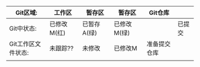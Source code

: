 

| Git区域:           | 工作区      | 暂存区      | 暂存区      | Git仓库      |        |
| ------------------ | ----------- | ----------- | ----------- | ------------ | ------ |
| Git中状态:         | 已修改M(红) | 已暂存A(绿) | 已修改M(绿) |              | 已提交 |
| Git工作区文件状态: | 未跟踪??    | 未修改      | 已修改M     | 准备提交仓库 |        |
|                    |             |             |             |              |        |

